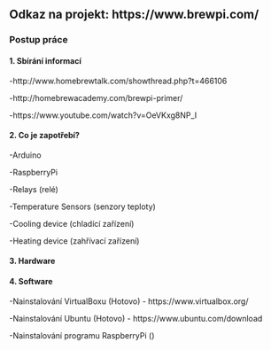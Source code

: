 <h2>Odkaz na projekt: https://www.brewpi.com/</h2>

<h3>Postup práce</h3>

<h4>1. Sbírání informací</h4>

<p>-http://www.homebrewtalk.com/showthread.php?t=466106</p>
<p>-http://homebrewacademy.com/brewpi-primer/</p>
<p>-https://www.youtube.com/watch?v=OeVKxg8NP_I</p>

<h4>2. Co je zapotřebí?</h4>

-Arduino
<p>-RaspberryPi</p>
<p>-Relays (relé)</p>
<p>-Temperature Sensors (senzory teploty)</p>
<p>-Cooling device (chladící zařízení)</p>
<p>-Heating device (zahřívací zařízení)</p>

<h4>3. Hardware</h4>



<h4>4. Software</h4>

<p>-Nainstalování VirtualBoxu (Hotovo) - https://www.virtualbox.org/</p>
<p>-Nainstalování Ubuntu (Hotovo) - https://www.ubuntu.com/download</p>
<p>-Nainstalování programu RaspberryPi ()</p>
